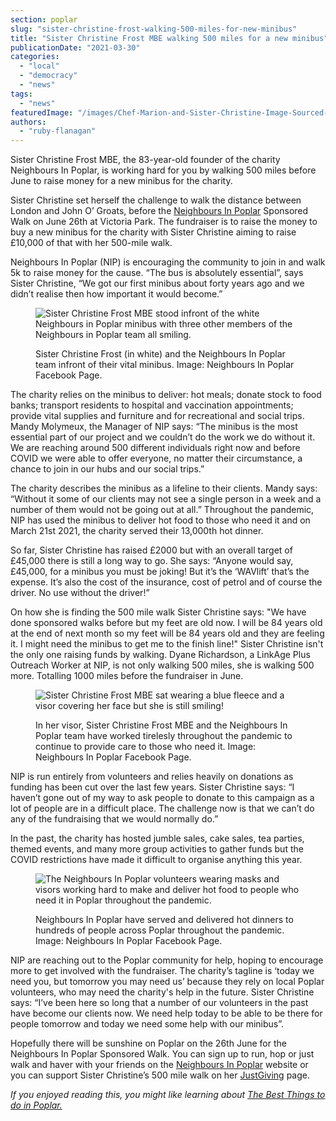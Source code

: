 ```yaml
---
section: poplar
slug: "sister-christine-frost-walking-500-miles-for-new-minibus"
title: "Sister Christine Frost MBE walking 500 miles for a new minibus"
publicationDate: "2021-03-30"
categories: 
  - "local"
  - "democracy"
  - "news"
tags: 
  - "news"
featuredImage: "/images/Chef-Marion-and-Sister-Christine-Image-Sourced-from-NIP-Facebook-Group.jpg"
authors: 
  - "ruby-flanagan"
---
```


Sister Christine Frost MBE, the 83-year-old founder of the charity Neighbours In Poplar, is working hard for you by walking 500 miles before June to raise money for a new minibus for the charity.

Sister Christine set herself the challenge to walk the distance between London and John O’ Groats, before the [Neighbours In Poplar](https://www.neighboursinpoplar.com/) Sponsored Walk on June 26th at Victoria Park. The fundraiser is to raise the money to buy a new minibus for the charity with Sister Christine aiming to raise £10,000 of that with her 500-mile walk.

Neighbours In Poplar (NIP) is encouraging the community to join in and walk 5k to raise money for the cause. “The bus is absolutely essential”, says Sister Christine, “We got our first minibus about forty years ago and we didn’t realise then how important it would become.”

<figure>

![Sister Christine Frost MBE stood infront of the white Neighbours in Poplar minibus with three other members of the Neighbours in Poplar team all smiling.](/images/Facebook-New-minibus-in-2018-1024x683.jpg)

<figcaption>

Sister Christine Frost (in white) and the Neighbours In Poplar team infront of their vital minibus. Image: Neighbours In Poplar Facebook Page.

</figcaption>

</figure>

The charity relies on the minibus to deliver: hot meals; donate stock to food banks; transport residents to hospital and vaccination appointments; provide vital supplies and furniture and for recreational and social trips. Mandy Molymeux, the Manager of NIP says: “The minibus is the most essential part of our project and we couldn’t do the work we do without it. We are reaching around 500 different individuals right now and before COVID we were able to offer everyone, no matter their circumstance, a chance to join in our hubs and our social trips.”

The charity describes the minibus as a lifeline to their clients. Mandy says: “Without it some of our clients may not see a single person in a week and a number of them would not be going out at all.” Throughout the pandemic, NIP has used the minibus to deliver hot food to those who need it and on March 21st 2021, the charity served their 13,000th hot dinner.

So far, Sister Christine has raised £2000 but with an overall target of £45,000 there is still a long way to go. She says: “Anyone would say, £45,000, for a minibus you must be joking! But it’s the ‘WAVlift’ that’s the expense. It’s also the cost of the insurance, cost of petrol and of course the driver. No use without the driver!”

On how she is finding the 500 mile walk Sister Christine says: "We have done sponsored walks before but my feet are old now. I will be 84 years old at the end of next month so my feet will be 84 years old and they are feeling it. I might need the minibus to get me to the finish line!" Sister Christine isn't the only one raising funds by walking. Dyane Richardson, a LinkAge Plus Outreach Worker at NIP, is not only walking 500 miles, she is walking 500 more. Totalling 1000 miles before the fundraiser in June.

<figure>

![Sister Christine Frost MBE sat wearing a blue fleece and a visor covering her face but she is still smiling!](/images/sister_christine_frost-1024x682.jpg)

<figcaption>

In her visor, Sister Christine Frost MBE and the Neighbours In Poplar team have worked tirelesly throughout the pandemic to continue to provide care to those who need it. Image: Neighbours In Poplar Facebook Page.

</figcaption>

</figure>

NIP is run entirely from volunteers and relies heavily on donations as funding has been cut over the last few years. Sister Christine says: “I haven’t gone out of my way to ask people to donate to this campaign as a lot of people are in a difficult place. The challenge now is that we can’t do any of the fundraising that we would normally do.”

In the past, the charity has hosted jumble sales, cake sales, tea parties, themed events, and many more group activities to gather funds but the COVID restrictions have made it difficult to organise anything this year.

<figure>

![The Neighbours In Poplar volunteers wearing masks and visors working hard to make and deliver hot food to people who need it in Poplar throughout the pandemic. ](/images/Volunteers-serving-hot-food-for-NIP-1024x683.jpg)

<figcaption>

Neighbours In Poplar have served and delivered hot dinners to hundreds of people across Poplar throughout the pandemic. Image: Neighbours In Poplar Facebook Page.

</figcaption>

</figure>

NIP are reaching out to the Poplar community for help, hoping to encourage more to get involved with the fundraiser. The charity’s tagline is ‘today we need you, but tomorrow you may need us’ because they rely on local Poplar volunteers, who may need the charity's help in the future. Sister Christine says: “I’ve been here so long that a number of our volunteers in the past have become our clients now. We need help today to be able to be there for people tomorrow and today we need some help with our minibus”.  

Hopefully there will be sunshine on Poplar on the 26th June for the Neighbours In Poplar Sponsored Walk. You can sign up to run, hop or just walk and haver with your friends on the [Neighbours In Poplar](https://www.neighboursinpoplar.com/sponsored-walk) website or you can support Sister Christine’s 500 mile walk on her [JustGiving](https://www.justgiving.com/fundraising/sister-christine?utm_source=facebook&utm_medium=fundraising&utm_content=sister-christine&utm_campaign=pfp-share&utm_term=a95a62c303ad42958bcc5e5be3b2cd57&fbclid=IwAR1d0SSV8kPBlS1lPac6_YYN5X5YccassU5zzss5ohfzb5CG60LJJ07CTp0) page.

_If you enjoyed reading this, you might like learning about_ _[The Best Things to do in Poplar.](https://poplarlondon.co.uk/best-things-to-do-in-poplar/)_
